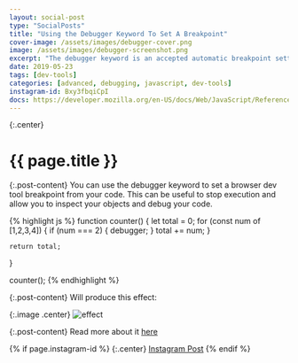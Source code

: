 ```yaml
---
layout: social-post
type: "SocialPosts"
title: "Using the Debugger Keyword To Set A Breakpoint"
cover-image: /assets/images/debugger-cover.png
image: /assets/images/debugger-screenshot.png
excerpt: "The debugger keyword is an accepted automatic breakpoint setter in almost all browsers."
date: 2019-05-23
tags: [dev-tools]
categories: [advanced, debugging, javascript, dev-tools]
instagram-id: Bxy3fbqiCpI
docs: https://developer.mozilla.org/en-US/docs/Web/JavaScript/Reference/Statements/debugger
---
```

{:.center}
# {{ page.title }}

{:.post-content}
You can use the debugger keyword to set a browser dev tool breakpoint from your
code. This can be useful to stop execution and allow you to inspect your objects
and debug your code.

{% highlight js %}
function counter() {
    let total = 0;
    for (const num of [1,2,3,4]) {
        if (num === 2) {
            debugger;
        }
        total += num;
    }

    return total;
}

counter();
{% endhighlight %}

{:.post-content}
Will produce this effect:

{:.image .center}
![effect]({{page.image}})


{:.post-content}
Read more about it <a href="{{page.docs}}" target="_blank">here</a>

{% if page.instagram-id %}
{:.center}
<a class="insta-link" href="https://www.instagram.com/p/{{page.instagram-id}}" target="_blank">Instagram Post</a>
{% endif %}
